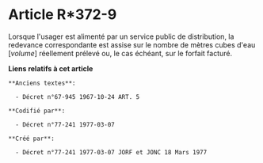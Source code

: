 # Article R*372-9

Lorsque l'usager est alimenté par un service public de distribution, la redevance correspondante est assise sur le nombre de
mètres cubes d'eau [*volume*] réellement prélevé ou, le cas échéant, sur le forfait facturé.

**Liens relatifs à cet article**

	**Anciens textes**:

	  - Décret n°67-945 1967-10-24 ART. 5

	**Codifié par**:

	  - Décret n°77-241 1977-03-07

	**Créé par**:

	  - Décret n°77-241 1977-03-07 JORF et JONC 18 Mars 1977
